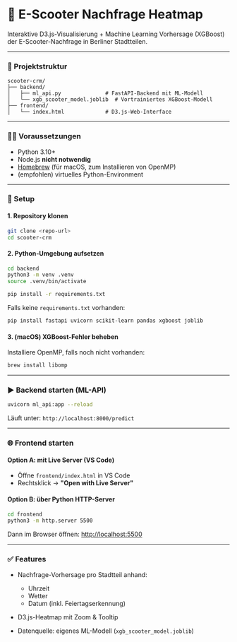 
# 🚀 E-Scooter Nachfrage Heatmap

Interaktive D3.js-Visualisierung + Machine Learning Vorhersage (XGBoost) der E-Scooter-Nachfrage in Berliner Stadtteilen.

---

### 📁 Projektstruktur

```text
scooter-crm/
├── backend/
│   ├── ml_api.py              # FastAPI-Backend mit ML-Modell
│   └── xgb_scooter_model.joblib  # Vortrainiertes XGBoost-Modell
├── frontend/
│   └── index.html             # D3.js-Web-Interface
```

---

### 🧑‍💻 Voraussetzungen

* Python 3.10+
* Node.js **nicht notwendig**
* [Homebrew](https://brew.sh/) (für macOS, zum Installieren von OpenMP)
* (empfohlen) virtuelles Python-Environment

---

### 🔧 Setup

#### 1. Repository klonen

```bash
git clone <repo-url>
cd scooter-crm
```

#### 2. Python-Umgebung aufsetzen

```bash
cd backend
python3 -m venv .venv
source .venv/bin/activate

pip install -r requirements.txt
```

Falls keine `requirements.txt` vorhanden:

```bash
pip install fastapi uvicorn scikit-learn pandas xgboost joblib
```

#### 3. (macOS) XGBoost-Fehler beheben

Installiere OpenMP, falls noch nicht vorhanden:

```bash
brew install libomp
```

---

### ▶️ Backend starten (ML-API)

```bash
uvicorn ml_api:app --reload
```

Läuft unter: `http://localhost:8000/predict`

---

### 🌐 Frontend starten

#### Option A: mit Live Server (VS Code)

* Öffne `frontend/index.html` in VS Code
* Rechtsklick → **"Open with Live Server"**

#### Option B: über Python HTTP-Server

```bash
cd frontend
python3 -m http.server 5500
```

Dann im Browser öffnen: [http://localhost:5500](http://localhost:5500)

---

### ✅ Features

* Nachfrage-Vorhersage pro Stadtteil anhand:

  * Uhrzeit
  * Wetter
  * Datum (inkl. Feiertagserkennung)
* D3.js-Heatmap mit Zoom & Tooltip
* Datenquelle: eigenes ML-Modell (`xgb_scooter_model.joblib`)
